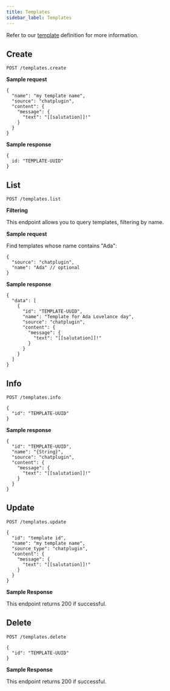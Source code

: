 ```yaml
---
title: Templates
sidebar_label: Templates
---
```


Refer to our [template](getting-started/glossary.md#template) definition
for more information.

## Create

`POST /templates.create`

**Sample request**

```json5
{
  "name": "my template name",
  "source": "chatplugin",
  "content": {
    "message": {
      "text": "[[salutation]]!"
    }
  }
}
```

**Sample response**

```json5
{
  id: "TEMPLATE-UUID"
}
```

## List

`POST /templates.list`

**Filtering**

This endpoint allows you to query templates, filtering by name.

**Sample request**

Find templates whose name contains "Ada":

```json5
{
  "source": "chatplugin",
  "name": "Ada" // optional
}
```

**Sample response**

```json5
{
  "data": [
    {
      "id": "TEMPLATE-UUID",
      "name": "Template for Ada Lovelance day",
      "source": "chatplugin",
      "content": {
        "message": {
          "text": "[[salutation]]!"
        }
      }
    }
  ]
}
```

## Info

`POST /templates.info`

```json5
{
  "id": "TEMPLATE-UUID"
}
```

**Sample response**

```json5
{
  "id": "TEMPLATE-UUID",
  "name": "{String}",
  "source": "chatplugin",
  "content": {
    "message": {
      "text": "[[salutation]]!"
    }
  }
}
```

## Update

`POST /templates.update`

```json5
{
  "id": "template id",
  "name": "my template name",
  "source_type": "chatplugin",
  "content": {
    "message": {
      "text": "[[salutation]]!"
    }
  }
}
```

**Sample Response**

This endpoint returns 200 if successful.

## Delete

`POST /templates.delete`

```json5
{
  "id": "TEMPLATE-UUID"
}
```

**Sample Response**

This endpoint returns 200 if successful.
